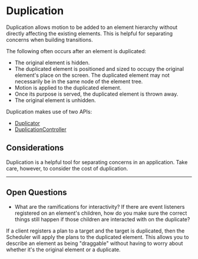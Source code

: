 # Duplication

Duplication allows motion to be added to an element hierarchy without directly affecting the existing elements. This is helpful for separating concerns when building transitions.

The following often occurs after an element is duplicated:

- The original element is hidden.
- The duplicated element is positioned and sized to occupy the original element's place on the screen. The duplicated element may not necessarily be in the same node of the element tree.
- Motion is applied to the duplicated element.
- Once its purpose is served, the duplicated element is thrown away.
- The original element is unhidden.

Duplication makes use of two APIs:

- [Duplicator](duplicator.md)
- [DuplicationController](duplication_controller.md)

## Considerations

Duplication is a helpful tool for separating concerns in an application. Take care, however, to consider the cost of duplication.

---

## Open Questions ##

- What are the ramifications for interactivity?  If there are event listeners registered on an element's children, how do you make sure the correct things still happen if those children are interacted with on the duplicate?

If a client registers a plan to a target and the target is duplicated, then the Scheduler will apply the plans to the duplicated element. This allows you to describe an element as being "draggable" without having to worry about whether it's the original element or a duplicate.
